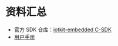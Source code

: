# 资料汇总

- 官方 SDK 仓库：[iotkit-embedded C-SDK](https://github.com/aliyun/iotkit-embedded)
- [用户手册](https://code.aliyun.com/edward.yangx/public-docs/wikis/user-guide/Linkkit_User_Manual)
